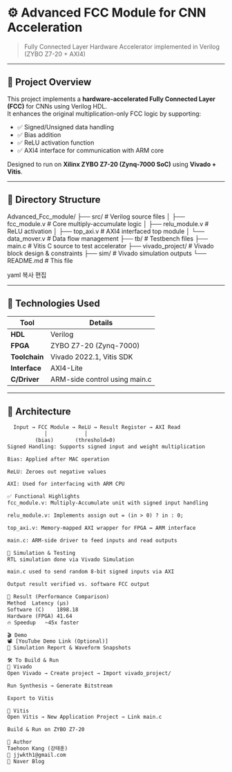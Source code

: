 # ⚙️ Advanced FCC Module for CNN Acceleration  
> Fully Connected Layer Hardware Accelerator implemented in Verilog (ZYBO Z7-20 + AXI4)

---

## 📌 Project Overview

This project implements a **hardware-accelerated Fully Connected Layer (FCC)** for CNNs using Verilog HDL.  
It enhances the original multiplication-only FCC logic by supporting:

- ✅ Signed/Unsigned data handling
- ✅ Bias addition
- ✅ ReLU activation function
- ✅ AXI4 interface for communication with ARM core

Designed to run on **Xilinx ZYBO Z7-20 (Zynq-7000 SoC)** using **Vivado + Vitis**.

---

## 📁 Directory Structure

Advanced_Fcc_module/
├── src/ # Verilog source files
│ ├── fcc_module.v # Core multiply-accumulate logic
│ ├── relu_module.v # ReLU activation
│ ├── top_axi.v # AXI4 interfaced top module
│ └── data_mover.v # Data flow management
├── tb/ # Testbench files
├── main.c # Vitis C source to test accelerator
├── vivado_project/ # Vivado block design & constraints
├── sim/ # Vivado simulation outputs
└── README.md # This file

yaml
복사
편집

---

## 🔧 Technologies Used

| Tool         | Details                                   |
|--------------|--------------------------------------------|
| **HDL**      | Verilog                                    |
| **FPGA**     | ZYBO Z7-20 (Zynq-7000)                     |
| **Toolchain**| Vivado 2022.1, Vitis SDK                   |
| **Interface**| AXI4-Lite                                  |
| **C/Driver** | ARM-side control using main.c              |

---

## 📐 Architecture

```txt
  Input → FCC Module → ReLU → Result Register → AXI Read
            │            │
         (bias)       (threshold=0)
Signed Handling: Supports signed input and weight multiplication

Bias: Applied after MAC operation

ReLU: Zeroes out negative values

AXI: Used for interfacing with ARM CPU

✅ Functional Highlights
fcc_module.v: Multiply-Accumulate unit with signed input handling

relu_module.v: Implements assign out = (in > 0) ? in : 0;

top_axi.v: Memory-mapped AXI wrapper for FPGA ↔ ARM interface

main.c: ARM-side driver to feed inputs and read outputs

🧪 Simulation & Testing
RTL simulation done via Vivado Simulation

main.c used to send random 8-bit signed inputs via AXI

Output result verified vs. software FCC output

🧾 Result (Performance Comparison)
Method	Latency (μs)
Software (C)	1898.18
Hardware (FPGA)	41.64
🔥 Speedup	~45x faster

🎬 Demo
📽️ [YouTube Demo Link (Optional)]
📁 Simulation Report & Waveform Snapshots

🛠️ To Build & Run
🧱 Vivado
Open Vivado → Create project → Import vivado_project/

Run Synthesis → Generate Bitstream

Export to Vitis

🧠 Vitis
Open Vitis → New Application Project → Link main.c

Build & Run on ZYBO Z7-20

📌 Author
Taehoon Kang (강태훈)
📧 jjwkth1@gmail.com
📗 Naver Blog

